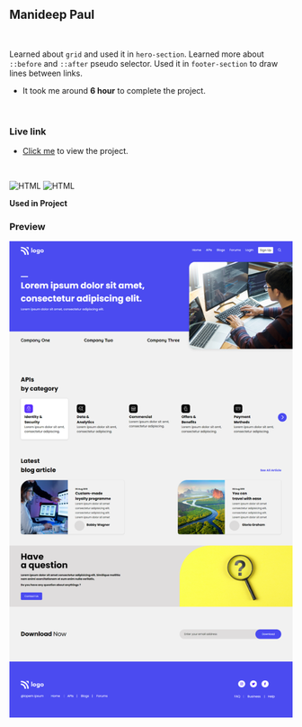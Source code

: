 ## Manideep Paul 

<br>

Learned about `grid` and used it in `hero-section`.
Learned more about `::before` and `::after` pseudo selector. Used it in `footer-section` to draw lines between links.

- It took me around **6 hour** to complete the project.

<br>

### Live link

- [Click me](https://live-class-project-09.vercel.app/) to view the project.

<br>

![HTML](https://img.shields.io/badge/-HTML-D4F6CC?logo=HTML5)
![HTML](https://img.shields.io/badge/-CSS%20-1572B6?logo=CSS3)

**Used in Project**

### Preview

![screeenshot](./screenshot-09.png)